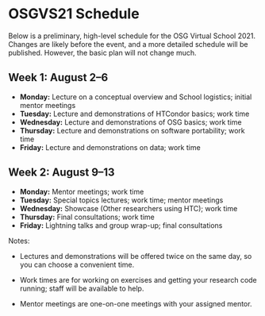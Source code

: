 # OSGVS21 Schedule

Below is a preliminary, high-level schedule for the OSG Virtual School 2021.
Changes are likely before the event,
and a more detailed schedule will be published.
However, the basic plan will not change much.

## Week 1: August 2&ndash;6

*   **Monday:** Lecture on a conceptual overview and School logistics; initial mentor meetings
*   **Tuesday:** Lecture and demonstrations of HTCondor basics; work time
*   **Wednesday:** Lecture and demonstrations of OSG basics; work time
*   **Thursday:** Lecture and demonstrations on software portability; work time
*   **Friday:** Lecture and demonstrations on data; work time

## Week 2: August 9&ndash;13

*   **Monday:** Mentor meetings; work time
*   **Tuesday:** Special topics lectures; work time; mentor meetings
*   **Wednesday:** Showcase (Other researchers using HTC); work time
*   **Thursday:** Final consultations; work time
*   **Friday:** Lightning talks and group wrap-up; final consultations

Notes:

*   Lectures and demonstrations will be offered twice on the same day,
    so you can choose a convenient time.

*   Work times are for working on exercises and getting your research code running;
    staff will be available to help.

*   Mentor meetings are one-on-one meetings with your assigned mentor.
